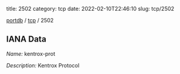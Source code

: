 title: 2502
category: tcp
date: 2022-02-10T22:46:10
slug: tcp/2502

[portdb](/) / [tcp](/category/tcp.html) / 2502


## IANA Data

_Name:_ kentrox-prot

_Description:_ Kentrox Protocol

